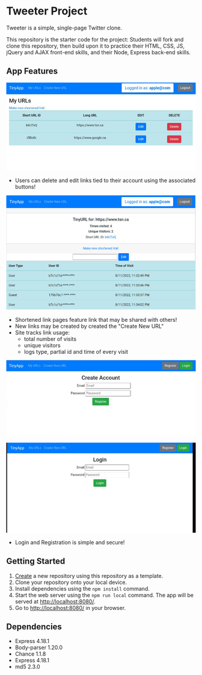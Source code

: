 # Tweeter Project

Tweeter is a simple, single-page Twitter clone.

This repository is the starter code for the project: Students will fork and clone this repository, then build upon it to practice their HTML, CSS, JS, jQuery and AJAX front-end skills, and their Node, Express back-end skills.


## App Features

!["Main Url Page"](https://github.com/DERPDERP91357/tinyapp/blob/main/docs/tiny%20app%20main%20page.jpg?raw=true)
- Users can delete and edit links tied to their account using the associated buttons!

!["Individual Pages for Each Shortened Link"](https://github.com/DERPDERP91357/tinyapp/blob/main/docs/tinyapp%20individual.jpg?raw=true)
- Shortened link pages feature link that may be shared with others!
- New links may be created by created the "Create New URL"
- Site tracks link usage:
  - total number of visits
  - unique visitors
  - logs type, partial id and time of every visit


!["Registration Page"](https://github.com/DERPDERP91357/tinyapp/blob/main/docs/tiny%20app%20register.jpg?raw=true)

!["Login Page"](https://github.com/DERPDERP91357/tinyapp/blob/main/docs/tinyapp%20login.jpg?raw=true)
- Login and Registration is simple and secure! 


## Getting Started

1. [Create](https://docs.github.com/en/repositories/creating-and-managing-repositories/creating-a-repository-from-a-template) a new repository using this repository as a template.
2. Clone your repository onto your local device.
3. Install dependencies using the `npm install` command.
4. Start the web server using the `npm run local` command. The app will be served at <http://localhost:8080/>.
5. Go to <http://localhost:8080/> in your browser.

## Dependencies

- Express 4.18.1
- Body-parser 1.20.0
- Chance 1.1.8
- Express 4.18.1
- md5 2.3.0
